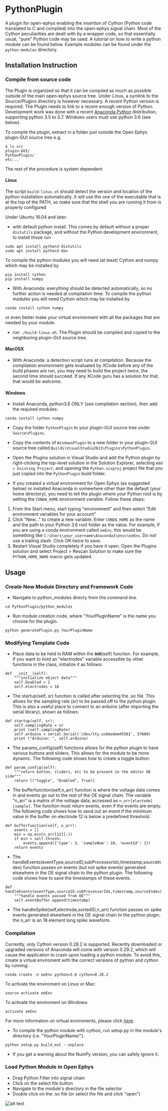 # PythonPlugin

A plugin for open-ephys enabling the insertion of Cython (Python code translated to C and compiled) into the open-ephys signal chain.
Most of the Cython peculiarities are dealt with by a wrapper code, so that essentially usual, "pure" Python code may be used.
A tutorial on how to write a python module can be found below. Example modules can be found under the `python-modules` directory.

## Installation Instruction

### Compile from source code

The Plugin is organized so that it can be compiled as much as possible outside of the main open-ephys source tree. Under Linux, a symlink to the Source/Plugins directory is however necessary.
A recent Python version is required.
The Plugin needs to link to a recent enough version of Python. Development work was done with a recent [Anaconda Python](https://www.continuum.io/why-anaconda) distribution, supporting python 3.5 to 3.7. Windows users must use python 3.6 (see below).

To compile the plugin, extract in a folder just outside the Open Ephys plugin-GUI source tree
e.g.

```
$ ls src
plugin-GUI/
PythonPlugin/
etc...
```

The rest of the procedure is system dependent

#### Linux

The script `build-linux.sh` should detect the version and location of the python installation automatically. It will use the one of the executable that is at the top of the PATH, so make sure that the shell you are running it from is properly configured

Under Ubuntu 16.04 and later:
- with default python install. This comes by default without a proper `distutils` package, and without the Python development environment, to install those run
```
sudo apt install python3-distutils
sudo apt install python3-dev
```

To compile the python modules you will need (at least) Cython and numpy which may be installed by
```
pip install cython
pip install numpy
```


- With Anaconda: everything should be detected automatically, so no further action is needed at compilation time.
To compile the python modules you will need Cython which may be installed by
```
conda install cython numpy
```
or even better make your virtual environment with all the packages that are needed by your module.

- run `./build-linux.sh`. The Plugin should be compiled and copied to the neighboring plugin-GUI source tree.

#### MacOSX
- With Anaconda: a detection script runs at compilation. Because the compilation environment gets evaluated by XCode before any of the build phases are run, you may need to build the project *twice*, the second time should succeed. If any XCode guru has a solution for that, that would be welcome.

#### Windows
- Install Anaconda, python3.6 ONLY (see compilation section), then add the required modules:
```
conda install cython numpy
```

- Copy the folder `PythonPlugin` to your plugin-GUI source tree under `Source\Plugins`.

- Copy the contents of `WindowsPlugin` to a new folder in your plugin-GUI source tree called `Builds\VisualStudio2013\Plugins\PythonPlugin`.

- Open the Plugins solution in Visual Studio and add the Python plugin by right-clicking the top-level solution in the Solution Explorer, selecting `Add > Existing Project`, and opening the `Python.vcxproj` project file that you just copied into the `PythonPlugin` build folder.

- If you created a virtual environment for Open Ephys (as suggested below) or installed Anaconda in somewhere other than the default (your home directory), you need to tell the plugin where your Python root is by setting the `CONDA_HOME` environment variable. Follow these steps:

1. From the Start menu, start typing "environment" and then select "Edit environment variables for your account"
2. Click "New..." to create a new variable. Enter `CONDA_HOME` as the name and the path to your Python 3.6 root folder as the value. For example, if you are using a conda environment called `oeEnv`, this would be something like `C:\Users\your_username\Anaconda3\envs\oeEnv`. Do _not_ use a trailing slash. Click OK twice to save.
3. Restart Visual Studio completely if you have it open. Open the Plugins solution and select Project > Rescan Solution to make sure the `PYTHON_HOME_NAME` macro gets updated.

## Usage

### Create New Module Directory and Framework Code
- Navigate to python_modules directy from the command line.
```
cd PythonPlugin/python_modules
```
- Run module creation code, where "YourPluginName" is the name you choose for the plugin.
```
python generatePlugin.py YourPluginName
```
### Modifying Template Code
- Place data to be held in RAM within the __init__(self) function. For example, if you want to hold an "electrodes" variable accessible by other functions in the class, initialize it as follows:
```
def __init__(self):
    """initialize object data"""
    self.Enabled = 1
    self.electrodes = 16
```

- The startup(self, sr) function is called after selecting the .so file. This allows for the sampling rate (sr) to be passed off to the python plugin. This is also a useful place to connect to an arduino (after importing the serial library), shown as follows:
```
def startup(self, sr):
    self.samplingRate = sr
    print (self.samplingRate)
    self.arduino = serial.Serial('/dev/tty.usbmodem45561', 57600)
    print ("Arduino: ", self.arduino)
```

- The params_config(self) functions allows for the python plugin to have various buttons and sliders. This allows for the module to be more dynamic. The following code shows how to create a toggle button:
```
def param_config(self):
    """return button, sliders, etc to be present in the editor OE side"""
    return [("toggle", "Enabled", True)]
```

- The bufferfunction(self,n_arr) function is where the voltage data comes in and events go out to the rest of the OE signal chain. The variable "n_arr" is a matrix of the voltage data, accessed as `n_arr[electode][sample]`. The function must return events, even if the events are empty. The following code shows how to send out an event if the minimum value in the buffer on electrode 12 is below a predefined threshold.
```
def bufferfunction(self, n_arr):
    events = []
    min = np.min(n_arr[12][:])
    if min < self.thresh:
        events.append({'type': 3, 'sampleNum': 10, 'eventId': 1})
    return events
```

- The handleEvents(eventType,sourceID,subProcessorIdx,timestamp,sourceIndex) function passes on events (but not spike events) generated elsewhere in the OE signal chain to the python plugin. The following code shows how to save the timestamps of these events.
```
def handleEvents(eventType,sourceID,subProcessorIdx,timestamp,sourceIndex):
    """handle events passed from OE"""
    self.eventBuffer.append(timestamp)
````

- The handleSpike(self,electrode,sortedID,n_arr) function passes on spike events generated elsewhere in the OE signal chain to the python plugin. the n_arr is an 18 element long spike waveform.

### Compilation
Currently, only Cython version 0.28.2 is supported. Recently downloaded or upgraded versions of Anaconda will come with version 0.29.2, which will cause the application to crash upon loading a python module. To avoid this, create a virtual enviroment with the correct versions of python and cython by running:

```
conda create -n oeEnv python=3.6 cython=0.28.2
```
To activate the enviroment on Linux or Mac:
```
source activate oeEnv
```
To activate the enviroment on Windows:
```
activate oeEnv
```
For more information on virtual enviroments, please click [here](https://conda.io/projects/conda/en/latest/user-guide/tasks/manage-environments.html).

- To compile the python module with cython, run setup.py in the module's directory (i.e. "YourPluginName/").
```
python setup.py build_ext --inplace
```
- If you get a warning about the NumPy version, you can safely ignore it.

### Load Python Module in Open Ephys
- Drag Python Filter into signal chain
- Click on the select file button
- Navigate to the module's directory in the file selector
- Double click on the .so file (or select the file and click "open")

![alt text](https://github.com/MemDynLab/PythonPlugin/blob/event_reciever/images/demonstration.gif)
